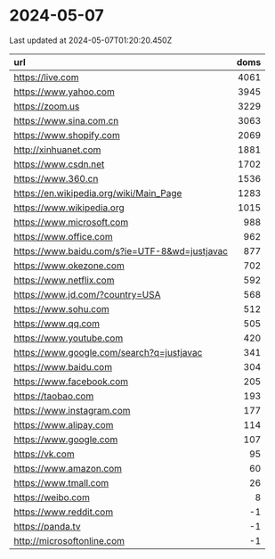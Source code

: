 # 2024-05-07

<!-- BEGIN -->
Last updated at 2024-05-07T01:20:20.450Z

url | doms
:- | -:
https://live.com | 4061
https://www.yahoo.com | 3945
https://zoom.us | 3229
https://www.sina.com.cn | 3063
https://www.shopify.com | 2069
http://xinhuanet.com | 1881
https://www.csdn.net | 1702
https://www.360.cn | 1536
https://en.wikipedia.org/wiki/Main_Page | 1283
https://www.wikipedia.org | 1015
https://www.microsoft.com | 988
https://www.office.com | 962
https://www.baidu.com/s?ie=UTF-8&wd=justjavac | 877
https://www.okezone.com | 702
https://www.netflix.com | 592
https://www.jd.com/?country=USA | 568
https://www.sohu.com | 512
https://www.qq.com | 505
https://www.youtube.com | 420
https://www.google.com/search?q=justjavac | 341
https://www.baidu.com | 304
https://www.facebook.com | 205
https://taobao.com | 193
https://www.instagram.com | 177
https://www.alipay.com | 114
https://www.google.com | 107
https://vk.com | 95
https://www.amazon.com | 60
https://www.tmall.com | 26
https://weibo.com | 8
https://www.reddit.com | -1
https://panda.tv | -1
http://microsoftonline.com | -1
<!-- END -->
